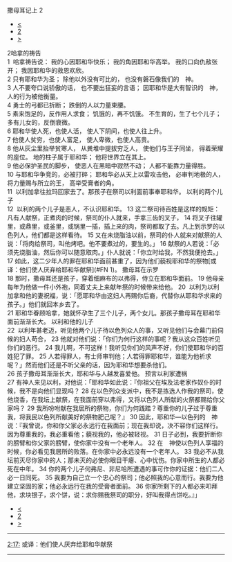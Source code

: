 ﻿





 撒母耳记上 2




* [<](bible/1SA01.md)
* [2](bible/1SA.md)
* [>](bible/1SA03.md)



 
2哈拿的祷告  
1  哈拿祷告说： 我的心因耶和华快乐； 我的角因耶和华高举。 我的口向仇敌张开； 我因耶和华的救恩欢欣。     
2 只有耶和华为圣； 除他以外没有可比的， 也没有磐石像我们的　神。  
3 人不要夸口说骄傲的话， 也不要出狂妄的言语； 因耶和华是大有智识的　神， 人的行为被他衡量。  
4 勇士的弓都已折断； 跌倒的人以力量束腰。  
5 素来饱足的，反作用人求食； 饥饿的，再不饥饿。 不生育的，生了七个儿子； 多有儿女的，反倒衰微。  
6 耶和华使人死，也使人活， 使人下阴间，也使人往上升。  
7 他使人贫穷，也使人富足， 使人卑微，也使人高贵。  
8 他从灰尘里抬举贫寒人， 从粪堆中提拔穷乏人， 使他们与王子同坐， 得着荣耀的座位。 地的柱子属于耶和华； 他将世界立在其上。     
9 他必保护圣民的脚步， 使恶人在黑暗中寂然不动； 人都不能靠力量得胜。  
10 与耶和华争竞的，必被打碎； 耶和华必从天上以雷攻击他， 必审判地极的人， 将力量赐与所立的王， 高举受膏者的角。  
11  以利加拿往拉玛回家去了。那孩子在祭司以利面前事奉耶和华。 以利的两个儿子  
12  以利的两个儿子是恶人，不认识耶和华。 
13 这二祭司待百姓是这样的规矩：凡有人献祭，正煮肉的时候，祭司的仆人就来，手拿三齿的叉子， 
14 将叉子往罐里，或鼎里，或釜里，或锅里一插，插上来的肉，祭司都取了去。凡上到示罗的以色列人，他们都是这样看待。 
15 又在未烧脂油以前，祭司的仆人就来对献祭的人说：「将肉给祭司，叫他烤吧。他不要煮过的，要生的。」 
16 献祭的人若说：「必须先烧脂油，然后你可以随意取肉。」仆人就说：「你立时给我，不然我便抢去。」 
17 如此，这二少年人的罪在耶和华面前甚重了，因为他们藐视耶和华的祭物[或译：他们使人厌弃给耶和华献祭](#FN
1)。 撒母耳在示罗  
18 那时，撒母耳还是孩子，穿着细麻布的以弗得，侍立在耶和华面前。 
19 他母亲每年为他做一件小外袍，同着丈夫上来献年祭的时候带来给他。 
20  以利为以利加拿和他的妻祝福，说：「愿耶和华由这妇人再赐你后裔，代替你从耶和华求来的孩子。」他们就回本乡去了。  
21 耶和华眷顾哈拿，她就怀孕生了三个儿子，两个女儿。那孩子撒母耳在耶和华面前渐渐长大。 以利和他的儿子  
22  以利年甚老迈，听见他两个儿子待以色列众人的事，又听见他们与会幕门前伺候的妇人苟合， 
23 他就对他们说：「你们为何行这样的事呢？我从这众百姓听见你们的恶行。 
24 我儿啊，不可这样！我听见你们的风声不好，你们使耶和华的百姓犯了罪。 
25 人若得罪人，有士师审判他；人若得罪耶和华，谁能为他祈求呢？」然而他们还是不听父亲的话，因为耶和华想要杀他们。  
26 孩子撒母耳渐渐长大，耶和华与人越发喜爱他。 预言以利家遭祸  
27 有神人来见以利，对他说：「耶和华如此说：『你祖父在埃及法老家作奴仆的时候，我不是向他们显现吗？ 
28 在以色列众支派中，我不是拣选人作我的祭司，使他烧香，在我坛上献祭，在我面前穿以弗得，又将以色列人所献的火祭都赐给你父家吗？ 
29 我所吩咐献在我居所的祭物，你们为何践踏？尊重你的儿子过于尊重我，将我民以色列所献美好的祭物肥己呢？』 
30 因此，耶和华—以色列的　神说：『我曾说，你和你父家必永远行在我面前；现在我却说，决不容你们这样行。因为尊重我的，我必重看他；藐视我的，他必被轻视。 
31 日子必到，我要折断你的膀臂和你父家的膀臂，使你家中没有一个老年人。 
32 在　神使以色列人享福的时候，你必看见我居所的败落。在你家中必永远没有一个老年人。 
33 我必不从我坛前灭尽你家中的人；那未灭的必使你眼目干瘪、心中忧伤。你家中所生的人都必死在中年。 
34 你的两个儿子何弗尼、非尼哈所遭遇的事可作你的证据：他们二人必一日同死。 
35 我要为自己立一个忠心的祭司；他必照我的心意而行。我要为他建立坚固的家；他必永远行在我的受膏者面前。 
36 你家所剩下的人都必来叩拜他，求块银子，求个饼，说：求你赐我祭司的职分，好叫我得点饼吃。』」 
* [<](bible/1SA01.md)
* [2](bible/1SA.md)
* [>](bible/1SA03.md)





---


[2:17:](#V17)
或译：他们使人厌弃给耶和华献祭




---









